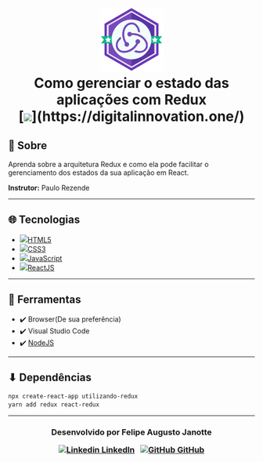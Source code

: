 <h1 align="center">
    <img src="./course-badge.png" width="130px"></br>
    Como gerenciar o estado das aplicações com Redux<br>
    [<img src="https://img.shields.io/badge/made%20by-Digital%20Innovation%20One-green">](https://digitalinnovation.one/)
</h1

---

## 💬 Sobre 

Aprenda sobre a arquitetura Redux e como ela pode facilitar o gerenciamento dos estados da sua aplicação em React.

**Instrutor:** Paulo Rezende

---

## :globe_with_meridians: Tecnologias 

- [<img src="https://devicon.dev/devicon.git/icons/html5/html5-original.svg" height="20">HTML5](https://developer.mozilla.org/pt-BR/docs/Web/HTML)
-  [<img src="https://devicon.dev/devicon.git/icons/css3/css3-original.svg" height="20">CSS3](https://developer.mozilla.org/en-US/docs/Web/CSS)
-  [<img src="https://devicon.dev/devicon.git/icons/javascript/javascript-original.svg" height="20">JavaScript](https://www.javascript.com/)
-  [<img src="https://devicon.dev/devicon.git/icons/react/react-original.svg" height="20">ReactJS](https://reactjs.org/)

---

## :hammer: Ferramentas

- :heavy_check_mark: Browser(De sua preferência)
- :heavy_check_mark: Visual Studio Code
- :heavy_check_mark: [NodeJS](https://nodejs.org/)

---

## ⬇ Dependências

```bash
npx create-react-app utilizando-redux
yarn add redux react-redux

```

---
<h3 align="center">


  Desenvolvido por Felipe Augusto Janotte
  <br/>

  <a align="center">

   [![Linkedin](https://i.stack.imgur.com/gVE0j.png) LinkedIn](https://linkedin.com/in/felipe-augusto-janotte-662626195/)
&nbsp;
  [![GitHub](https://i.stack.imgur.com/tskMh.png) GitHub](https://github.com/FelipeJanotte)
  </a>
</h3>

